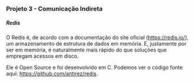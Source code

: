 ### Projeto 3 - Comunicação Indireta
##### Redis

O Redis é, de acordo com a documentação do site oficial (https://redis.io/), um armazenamento de estrutura de dados em memória. 
E, justamente por ser em memória, é naturalmente mais rápido do que soluções que empregam acessos em disco.

Ele é Open Source e foi desenvolvido em C. Podemos ver o código fonte aqui:  https://github.com/antirez/redis.